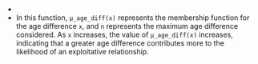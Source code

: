 -
- In this function, `μ_age_diff(x)` represents the membership function for the age difference `x`, and `n` represents the maximum age difference considered. As `x` increases, the value of `μ_age_diff(x)` increases, indicating that a greater age difference contributes more to the likelihood of an exploitative relationship.